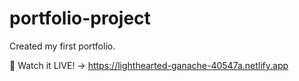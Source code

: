 # portfolio-project
Created my first portfolio.

🎉 Watch it LIVE!  ->  https://lighthearted-ganache-40547a.netlify.app

